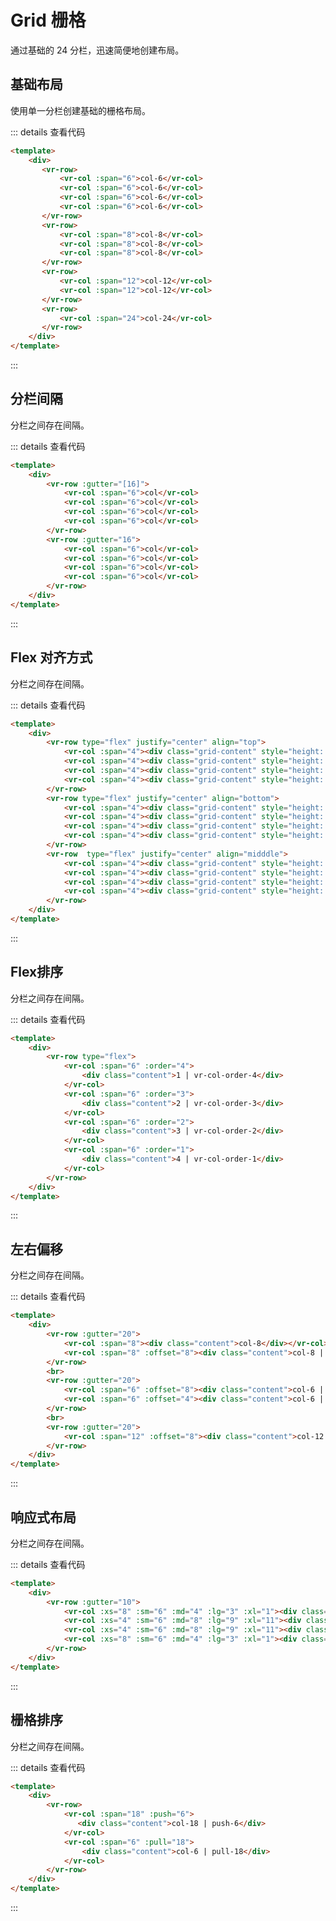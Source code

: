 # Grid 栅格
通过基础的 24 分栏，迅速简便地创建布局。

## 基础布局
使用单一分栏创建基础的栅格布局。

<ClientOnly>
<grid-demo-base></grid-demo-base>  
</ClientOnly>

::: details 查看代码
```html
<template>
    <div>
       <vr-row>
           <vr-col :span="6">col-6</vr-col>
           <vr-col :span="6">col-6</vr-col>
           <vr-col :span="6">col-6</vr-col>
           <vr-col :span="6">col-6</vr-col>
       </vr-row>
       <vr-row>
           <vr-col :span="8">col-8</vr-col>
           <vr-col :span="8">col-8</vr-col>
           <vr-col :span="8">col-8</vr-col>
       </vr-row>
       <vr-row>
           <vr-col :span="12">col-12</vr-col>
           <vr-col :span="12">col-12</vr-col>
       </vr-row>
       <vr-row>
           <vr-col :span="24">col-24</vr-col>
       </vr-row>
    </div>
</template>
```
:::

## 分栏间隔
分栏之间存在间隔。

<ClientOnly>
<grid-demo-gutter></grid-demo-gutter>  
</ClientOnly>

::: details 查看代码
```html
<template>
    <div>
        <vr-row :gutter="[16]">
            <vr-col :span="6">col</vr-col>
            <vr-col :span="6">col</vr-col>
            <vr-col :span="6">col</vr-col>
            <vr-col :span="6">col</vr-col>
        </vr-row>
        <vr-row :gutter="16">
            <vr-col :span="6">col</vr-col>
            <vr-col :span="6">col</vr-col>
            <vr-col :span="6">col</vr-col>
            <vr-col :span="6">col</vr-col>
        </vr-row>
    </div>
</template>
```
:::

## Flex 对齐方式
分栏之间存在间隔。

<ClientOnly>
<grid-demo-flex-align></grid-demo-flex-align>  
</ClientOnly>

::: details 查看代码
```html
<template>
    <div>
        <vr-row type="flex" justify="center" align="top">
            <vr-col :span="4"><div class="grid-content" style="height: 80px">col-4</div></vr-col>
            <vr-col :span="4"><div class="grid-content" style="height: 30px">col-4</div></vr-col>
            <vr-col :span="4"><div class="grid-content" style="height: 100px">col-4</div></vr-col>
            <vr-col :span="4"><div class="grid-content" style="height: 60px">col-4</div></vr-col>
        </vr-row>
        <vr-row type="flex" justify="center" align="bottom">
            <vr-col :span="4"><div class="grid-content" style="height: 80px">col-4</div></vr-col>
            <vr-col :span="4"><div class="grid-content" style="height: 30px">col-4</div></vr-col>
            <vr-col :span="4"><div class="grid-content" style="height: 100px">col-4</div></vr-col>
            <vr-col :span="4"><div class="grid-content" style="height: 60px">col-4</div></vr-col>
        </vr-row>
        <vr-row  type="flex" justify="center" align="midddle">
            <vr-col :span="4"><div class="grid-content" style="height: 80px">col-4</div></vr-col>
            <vr-col :span="4"><div class="grid-content" style="height: 30px">col-4</div></vr-col>
            <vr-col :span="4"><div class="grid-content" style="height: 100px">col-4</div></vr-col>
            <vr-col :span="4"><div class="grid-content" style="height: 60px">col-4</div></vr-col>
        </vr-row>
    </div>
</template>
```
:::


## Flex排序
分栏之间存在间隔。

<ClientOnly>
<grid-demo-flex-order></grid-demo-flex-order>  
</ClientOnly>

::: details 查看代码
```html
<template>
    <div>       
        <vr-row type="flex">
            <vr-col :span="6" :order="4">
                <div class="content">1 | vr-col-order-4</div>
            </vr-col>
            <vr-col :span="6" :order="3">
                <div class="content">2 | vr-col-order-3</div>
            </vr-col>
            <vr-col :span="6" :order="2">
                <div class="content">3 | vr-col-order-2</div>
            </vr-col>
            <vr-col :span="6" :order="1">
                <div class="content">4 | vr-col-order-1</div>
            </vr-col>
        </vr-row>
    </div>
</template>
```
:::

## 左右偏移
分栏之间存在间隔。

<ClientOnly>
<grid-demo-offset></grid-demo-offset>  
</ClientOnly>

::: details 查看代码
```html
<template>
    <div>
        <vr-row :gutter="20">
            <vr-col :span="8"><div class="content">col-8</div></vr-col>
            <vr-col :span="8" :offset="8"><div class="content">col-8 | offset-8</div></vr-col>
        </vr-row>
        <br>
        <vr-row :gutter="20">
            <vr-col :span="6" :offset="8"><div class="content">col-6 | offset-8</div></vr-col>
            <vr-col :span="6" :offset="4"><div class="content">col-6 | offset-4</div></vr-col>
        </vr-row>
        <br>
        <vr-row :gutter="20">
            <vr-col :span="12" :offset="8"><div class="content">col-12 | offset-8</div></vr-col>
        </vr-row>
    </div>
</template>
```
:::

## 响应式布局
分栏之间存在间隔。

<ClientOnly>
<grid-demo-bootstrap></grid-demo-bootstrap>  
</ClientOnly>

::: details 查看代码
```html
<template>
    <div>
        <vr-row :gutter="10">
            <vr-col :xs="8" :sm="6" :md="4" :lg="3" :xl="1"><div class="content">col</div></vr-col>
            <vr-col :xs="4" :sm="6" :md="8" :lg="9" :xl="11"><div class="content">col</div></vr-col>
            <vr-col :xs="4" :sm="6" :md="8" :lg="9" :xl="11"><div class="content">col</div></vr-col>
            <vr-col :xs="8" :sm="6" :md="4" :lg="3" :xl="1"><div class="content">col</div></vr-col>
        </vr-row>
    </div>
</template>
```
:::

## 栅格排序
分栏之间存在间隔。

<ClientOnly>
<grid-demo-push-pull></grid-demo-push-pull>  
</ClientOnly>

::: details 查看代码
```html
<template>
    <div>
        <vr-row>
            <vr-col :span="18" :push="6">
               <div class="content">col-18 | push-6</div>
            </vr-col>
            <vr-col :span="6" :pull="18">
                <div class="content">col-6 | pull-18</div>
            </vr-col>
        </vr-row>
    </div>
</template>
```
:::